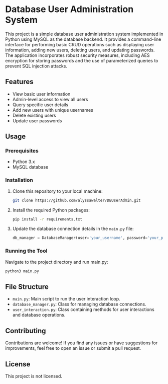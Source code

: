 # Database User Administration System

This project is a simple database user administration system implemented in Python using MySQL as the database backend. It provides a command-line interface for performing basic CRUD operations such as displaying user information, adding new users, deleting users, and updating passwords.
The application incorporates robust security measures, including AES encryption for storing passwords and the use of parameterized queries to prevent SQL injection attacks.

## Features
- View basic user information
- Admin-level access to view all users
- Query specific user details
- Add new users with unique usernames
- Delete existing users
- Update user passwords

## Usage
### Prerequisites
- Python 3.x
- MySQL database

### Installation
1. Clone this repository to your local machine:

   ```bash
   git clone https://github.com/alyssawalter/DBUserAdmin.git
   ```
2. Install the required Python packages:
   ```bash
   pip install -r requirements.txt
   ```
4. Update the database connection details in the `main.py` file:
   ```python
   db_manager = DatabaseManager(user='your_username', password='your_password', host='your_host', database='your_database')
   ```
### Running the Tool
Navigate to the project directory and run main.py:
```bash
python3 main.py
```

## File Structure
- `main.py`: Main script to run the user interaction loop.
- `database_manager.py`: Class for managing database connections.
- `user_interaction.py`: Class containing methods for user interactions and database operations.

## Contributing
Contributions are welcome! If you find any issues or have suggestions for improvements, feel free to open an issue or submit a pull request.

## License
This project is not licensed.
